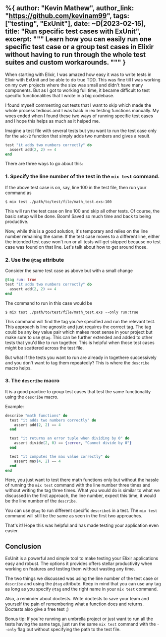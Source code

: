 %{
  author: "Kevin Mathew",
  author_link: "https://github.com/kevinam99",
  tags: ["testing", "ExUnit"],
  date: ~D[2023-02-15],
  title: "Run specific test cases with ExUnit",
  excerpt: """
  Learn how you can easily run one specific test case or a group test cases in Elixir without having to run through the whole test suites and custom workarounds.
  """
}
---

When starting with Elixir, I was amazed how easy it was to write tests in Elixir with ExUnit and be able to do true TDD. This was fine till I was working on my own projects where the size was small and didn't have many components. But as I got to working full time, it became difficult to test specific functionalities that I wrote in a big codebase. 

I found myself commenting out tests that I want to skip which made the whole process tedious and I was back in iex testing functions manually. 
My woes ended when I found these two ways of running specific test cases and I hope this helps as much as it helped me.

Imagine a test file with several tests but you want to run the test case only for the `add/2` function that simply adds two numbers and gives a result.

```elixir
test "it adds two numbers correctly" do
  assert add(2, 2) == 4
end
```

There are three ways to go about this:
### 1. Specify the line number of the test in the `mix test` command.
If the above test case is on, say, line 100 in the test file, then run your command as

```shell
$ mix test ./path/to/test/file/math_test.exs:100

```
This will run the test case on line 100 and skip all other tests. Of course, the basic setup will be done. Boom! Saved so much time and back to being productive.

Now, while this is a good solution, it's temporary and relies on the line number remaining the same. If the test case moves to a different line, either the intended test case won't run or all tests will get skipped because no test case was found on that line. Let's talk about how to get around those.


### 2. Use the `@tag` attribute
Consider the same test case as above but with a small change

```elixir
@tag run: true
test "it adds two numbers correctly" do
  assert add(2, 2) == 4
end 
```
The command to run in this case would be 

```shell
$ mix test ./path/to/test/file/math_test.exs --only run:true
```

This command will find the tag you've specified and run the relevant test. This approach is line agnostic and just requires the correct tag. The tag could be any key value pair which makes most sense in your project but make sure to use `@tag`. This can be further extended and added to other tests that you'd like to run together. This is helpful when those test cases might be scattered across the test file.

But what if the tests you want to run are already in togethere successively and you don't want to tag them repeatedly? This is where the `describe` macro helps.

### 3. The `describe` macro
It is a good practice to group test cases that test the same functionality using the `describe` macro.
  
Example:
```elixir
describe "math functions" do
  test "it adds two numbers correctly" do
    assert add(2, 2) == 4
  end 

  test "it returns an error tuple when dividing by 0" do
    assert divide(2, 0) == {:error, "Cannot divide by 0"}
  end

  test "it computes the max value correctly" do
    assert max(4, 2) == 4
  end 
end

```

Here, you just want to test there math functions only but without the hassle of running the `mix test` command with the line number three times and without writing the tag three times. What you would do is similar to what we discussed in the first approach, the line number, expect this time, it would be the line number of the `describe`. 

You can use `@tag` to run different specific `describe`s in a test. The `mix test` command will still be the same as seen in the first two approaches.

That's it! Hope this was helpful and has made testing your application even easier.

## Conclusion

ExUnit is a powerful and simple tool to make testing your Elixir applications easy and robust. The options it provides offers stellar productivity when working on features and testing them without wasting any time.

The two things we discussed was using the line number of the test case or `describe` and using the `@tag` attribute. Keep in mind that you can use any tag as long as you specify `@tag` and the right name in your `mix test` command. 

Also, a reminder about doctests. Write doctests to save your team and yourself the pain of remembering what a function does and returns. Doctests also give a free test ;)

Bonus tip: If you're running an umbrella project or just want to run all the tests having the same tags, just run the same `mix test` command with the `--only` flag but
without specifying the path to the test file.
